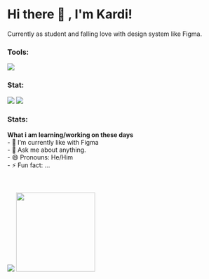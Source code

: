 # Hi there 👋 , I'm Kardi!
Currently as student and falling love with design system like Figma.

### Tools:
<p>
    <img src="https://img.shields.io/badge/Text%20Editor-Visual%20Studio%20Code-blue?&logo=visual%20studio%20code&logoColor=blue" />
</p>

### Stat:
<p>
    <img src="https://img.shields.io/github/stars/aguskardy?style=social" />
    <img src="https://gpvc.arturio.dev/bagusfe" />
</p>

### Stats:
 <summary><strong>What i am learning/working on these days</strong></summary>
    - 🔭 I’m currently like with Figma </br>
    - 💬 Ask me about anything.</br>
    - 😄 Pronouns: He/Him </br>
    - ⚡ Fun fact: ... </br>
</details>
<br>
</br>
<p>
    <img src="https://github-readme-stats.vercel.app/api?username=aguskardy&hide=contribs,prs&show_icons=true&hide_border=true&title_color=000" />
    <img src="https://github-readme-stats.vercel.app/api/top-langs/?username=aguskardy&layout=compact" height=180 />
</p>

<!--
**aguskardy/aguskardy** is a ✨ _special_ ✨ repository because its `README.md` (this file) appears on your GitHub profile.

Here are some ideas to get you started:

- 🔭 I’m currently working on ...
- 🌱 I’m currently learning ...
- 👯 I’m looking to collaborate on ...
- 🤔 I’m looking for help with ...
- 💬 Ask me about ...
- 📫 How to reach me: ...
- 😄 Pronouns: ...
- ⚡ Fun fact: ...
-->
